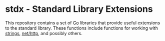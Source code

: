 # stdx - Standard Library Extensions

This repository contains a set of [Go](https://go.dev) libraries that provide useful extensions to the standard library. These functions include functions for working with [strings](https://github.com/robicode/stdx/tree/main/stringx), [net/http](https://github.com/robicode/stdx/tree/main/net/httpx), and possibly others.
